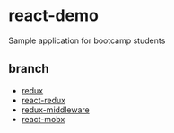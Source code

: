 # react-demo
Sample application for bootcamp students

## branch
* [redux](https://github.com/kubido/react-demo/tree/redux)
* [react-redux](https://github.com/kubido/react-demo/tree/react-redux)
* [redux-middleware](https://github.com/kubido/react-demo/tree/react-redux-enhancer)
* [react-mobx](https://github.com/kubido/react-demo/tree/mobx)

